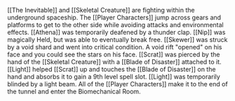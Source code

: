 [[The Inevitable]] and [[Skeletal Creature]] are fighting within the underground spaceship. The [[Player Characters]] jump across gears and platforms to get to the other side while avoiding attacks and environmental effects.  [[Athena]] was temporarily deafened by a thunder clap. [[Nip]] was magically Held, but was able to eventually break free.  [[Skewer]] was struck by a void shard and went into critical condition. A void rift "opened" on his face and you could see the stars on his face.  [[Scrat]] was pierced by the hand of the [[Skeletal Creature]] with a [[Blade of Disaster]] attached to it. [[Light]] helped [[Scrat]] up and touches the [[Blade of Disaster]] on the hand and absorbs it to gain a 9th level spell slot.  [[Light]] was temporarily blinded by a light beam.  All of the [[Player Characters]] make it to the end of the tunnel and enter the Biomechanical Room.

